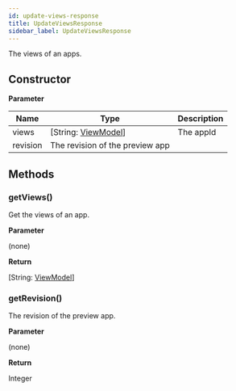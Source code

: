 ```yaml
---
id: update-views-response
title: UpdateViewsResponse
sidebar_label: UpdateViewsResponse
---
```


The views of an apps.

## Constructor

**Parameter**


| Name| Type| Description |
| --- | --- | --- |
| views | [String: [ViewModel](./view-model)] | The appId
| revision | The revision of the preview app

## Methods

### getViews()

Get the views of an app.

**Parameter**

(none)

**Return**

[String: [ViewModel](./view-model)]

### getRevision()

The revision of the preview app.

**Parameter**

(none)

**Return**

Integer
